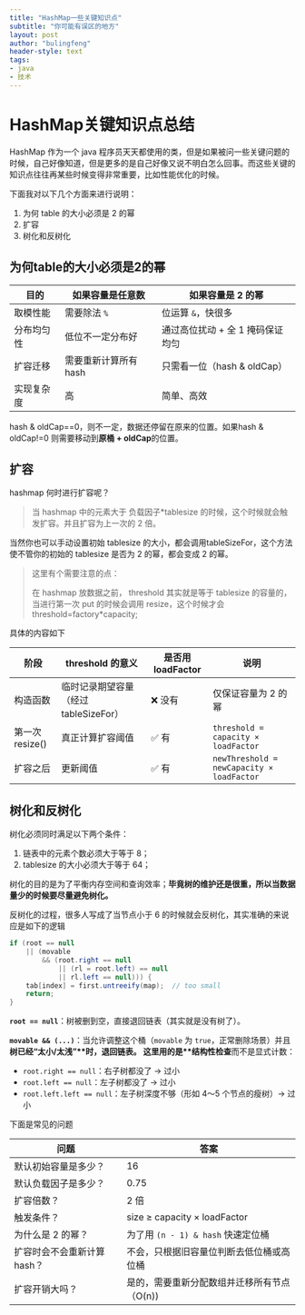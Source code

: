 ```yaml
---
title: "HashMap一些关键知识点"
subtitle: "你可能有误区的地方"
layout: post
author: "bulingfeng"
header-style: text
tags:
- java
- 技术
---
```

# HashMap关键知识点总结

HashMap 作为一个 java 程序员天天都使用的类，但是如果被问一些关键问题的时候，自己好像知道，但是更多的是自己好像又说不明白怎么回事。而这些关键的知识点往往再某些时候变得非常重要，比如性能优化的时候。

下面我对以下几个方面来进行说明：

1. 为何 table 的大小必须是 2 的幂
2. 扩容
3. 树化和反树化

## 为何table的大小必须是2的幂

| 目的       | 如果容量是任意数      | 如果容量是 2 的幂                |
| ---------- | --------------------- | -------------------------------- |
| 取模性能   | 需要除法 `%`          | 位运算 `&`，快很多               |
| 分布均匀性 | 低位不一定分布好      | 通过高位扰动 + 全 1 掩码保证均匀 |
| 扩容迁移   | 需要重新计算所有 hash | 只需看一位（hash & oldCap）      |
| 实现复杂度 | 高                    | 简单、高效                       |

hash & oldCap==0，则不一定，数据还停留在原来的位置。如果hash & oldCap!=0 则需要移动到**原桶 + oldCap**的位置。

## 扩容

hashmap 何时进行扩容呢？

> 当 hashmap 中的元素大于 负载因子*tablesize 的时候，这个时候就会触发扩容。并且扩容为上一次的 2 倍。

当然你也可以手动设置初始 tablesize 的大小，都会调用tableSizeFor，这个方法使不管你的初始的 tablesize 是否为 2 的幂，都会变成 2 的幂。

> 这里有个需要注意的点：
>
> 在 hashmap 放数据之前， threshold 其实就是等于 tablesize 的容量的，当进行第一次 put 的时候会调用 resize，这个时候才会 threshold=factory*capacity;

具体的内容如下

| 阶段            | threshold 的意义                      | 是否用 loadFactor | 说明                                      |
| --------------- | ------------------------------------- | ----------------- | ----------------------------------------- |
| 构造函数        | 临时记录期望容量（经过 tableSizeFor） | ❌ 没有            | 仅保证容量为 2 的幂                       |
| 第一次 resize() | 真正计算扩容阈值                      | ✅ 有              | `threshold = capacity × loadFactor`       |
| 扩容之后        | 更新阈值                              | ✅ 有              | `newThreshold = newCapacity × loadFactor` |

## 树化和反树化

树化必须同时满足以下两个条件：

1. 链表中的元素个数必须大于等于 8；
2. tablesize 的大小必须大于等于 64；

树化的目的是为了平衡内存空间和查询效率；**毕竟树的维护还是很重，所以当数据量少的时候要尽量避免树化。**

反树化的过程，很多人写成了当节点小于 6 的时候就会反树化，其实准确的来说应是如下的逻辑

```java
if (root == null
    || (movable
        && (root.right == null
            || (rl = root.left) == null
            || rl.left == null))) {
    tab[index] = first.untreeify(map);  // too small
    return;
}
```

**`root == null`**：树被删到空，直接退回链表（其实就是没有树了）。

**`movable && (...)`**：当允许调整这个桶（`movable` 为 `true`，正常删除场景）并且**树已经“太小/太浅”\**时，退回链表。
 这里用的是\**结构性检查**而不是显式计数：

- `root.right == null`：右子树都没了 → 过小
- `root.left == null`：左子树都没了 → 过小
- `root.left.left == null`：左子树深度不够（形如 4～5 个节点的瘦树）→ 过小

下面是常见的问题

| 问题                        | 答案                                        |
| --------------------------- | ------------------------------------------- |
| 默认初始容量是多少？        | 16                                          |
| 默认负载因子是多少？        | 0.75                                        |
| 扩容倍数？                  | 2 倍                                        |
| 触发条件？                  | size ≥ capacity × loadFactor                |
| 为什么是 2 的幂？           | 为了用 `(n - 1) & hash` 快速定位桶          |
| 扩容时会不会重新计算 hash？ | 不会，只根据旧容量位判断去低位桶或高位桶    |
| 扩容开销大吗？              | 是的，需要重新分配数组并迁移所有节点（O(n)) |

